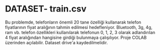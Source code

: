 # DATASET- train.csv

Bu problemde, telefonların önemli 20 tane özelliği kullanarak telefon fiyatlarının fiyat aralığının tahmin edilmesi hedefleniyor. Bluetooth, 3g, 4g, ram vb. telefon özellikleri kullanılarak telefonun 0, 1, 2, 3 olarak adlandırılan 4 fiyat aralığından hangisine girdiği bulunmaya çalışılıyor. Proje COLAB üzerinden açılabilir. Dataset drive'a kaydedilmelidir.
